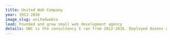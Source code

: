 ```yaml
---
title: United Web Company
year: 2013-2016
image_slug: unitedwebco
lead: Founded and grew small web development agency
details: UWC is the consultancy I ran from 2012-2016. Deployed dozens of websites and web apps, and subsequently grew the business into 2 offices in Denver/Indianapolis.
---
```

